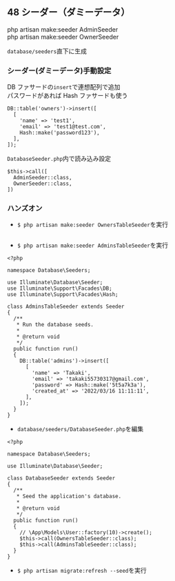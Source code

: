 ## 48 シーダー（ダミーデータ）

php artisan make:seeder AdminSeeder<br>
php artisan make:seeder OwnerSeeder<br>

`database/seeders`直下に生成<br>

### シーダー(ダミーデータ)手動設定

DB ファサードの`insert`で連想配列で追加<br>
パスワードがあれば Hash ファサードも使う<br>

```
DB::table('owners')->insert([
  [
    'name' => 'test1',
    'email' => 'test1@test.com',
    Hash::make('password123'),
  ],
]);
```

`DatabaseSeeder.php`内で読み込み設定<br>

```
$this->call([
  AdminSeeder::class,
  OwnerSeeder::class,
])
```

### ハンズオン

- `$ php artisan make:seeder OwnersTableSeeder`を実行<br>

```php:OwnersTableSeeder.php
```

- `$ php artisan make:seeder AdminsTableSeeder`を実行<br>

```php:AdminsTableSeeder.php
<?php

namespace Database\Seeders;

use Illuminate\Database\Seeder;
use Illuminate\Support\Facades\DB;
use Illuminate\Support\Facades\Hash;

class AdminsTableSeeder extends Seeder
{
  /**
   * Run the database seeds.
   *
   * @return void
   */
  public function run()
  {
    DB::table('admins')->insert([
      [
        'name' => 'Takaki',
        'email' => 'takaki55730317@gmail.com',
        'password' => Hash::make('5t5a7k3a'),
        'created_at' => '2022/03/16 11:11:11',
      ],
    ]);
  }
}
```

- `database/seeders/DatabaseSeeder.php`を編集<br>

```php:DatabaseSeeder.php
<?php

namespace Database\Seeders;

use Illuminate\Database\Seeder;

class DatabaseSeeder extends Seeder
{
  /**
   * Seed the application's database.
   *
   * @return void
   */
  public function run()
  {
    // \App\Models\User::factory(10)->create();
    $this->call(OwnersTableSeeder::class);
    $this->call(AdminsTableSeeder::class);
  }
}
```

- `$ php artisan migrate:refresh --seed`を実行<br>
